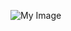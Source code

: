 ![My Image](https://scontent.fpoz2-1.fna.fbcdn.net/v/t1.0-9/12548923_1101580643199778_6727440709225173242_n.jpg?_nc_cat=0&oh=0c212b2d822a0fd15435c842a32d69e7&oe=5C3AD504)
